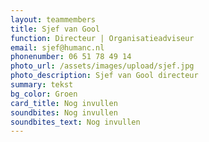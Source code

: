 ```yaml
---
layout: teammembers
title: Sjef van Gool
function: Directeur | Organisatieadviseur
email: sjef@humanc.nl
phonenumber: 06 51 78 49 14
photo_url: /assets/images/upload/sjef.jpg
photo_description: Sjef van Gool directeur
summary: t﻿ekst
bg_color: Groen
card_title: Nog invullen
soundbites: Nog invullen
soundbites_text: Nog invullen
---
```

